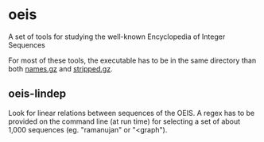 # oeis
A set of tools for studying the well-known Encyclopedia of Integer Sequences

For most of these tools, the executable has to be in the same directory than both [names.gz](https://oeis.org/names.gz) and [stripped.gz](https://oeis.org/stripped.gz).

## oeis-lindep

Look for linear relations between sequences of the OEIS. A regex has to be provided on the command line (at run time) for selecting a set of about 1,000 sequences (eg. "ramanujan" or "\<graph").

